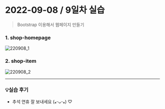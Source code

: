 # 2022-09-08 / 9일차 실습

> Bootstrap 이용해서 웹페이지 만들기



### 1. shop-homepage

![220908_1](https://user-images.githubusercontent.com/106902415/189092993-4fc15efa-28fb-4645-8893-7b9b328550b7.gif)



### 2. shop-item

![220908_2](https://user-images.githubusercontent.com/106902415/189146469-9e027173-e3eb-49eb-a308-42ee85659579.gif)



---



### 💡실습 후기

- 추석 연휴 잘 보내세요 (⁎ᵕᴗᵕ⁎) ♡